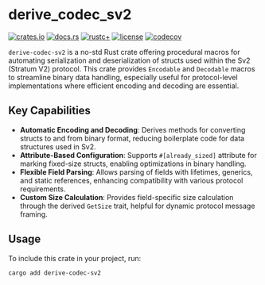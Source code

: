 # derive_codec_sv2

[![crates.io](https://img.shields.io/crates/v/derive-codec-sv2.svg)](https://crates.io/crates/derive-codec-sv2)
[![docs.rs](https://docs.rs/derive-codec-sv2/badge.svg)](https://docs.rs/derive-codec-sv2)
[![rustc+](https://img.shields.io/badge/rustc-1.75.0%2B-lightgrey.svg)](https://blog.rust-lang.org/2023/12/28/Rust-1.75.0.html)
[![license](https://img.shields.io/badge/license-MIT%2FApache--2.0-blue.svg)](https://github.com/stratum-mining/stratum/blob/main/LICENSE.md)
[![codecov](https://codecov.io/gh/stratum-mining/stratum/branch/main/graph/badge.svg?flag=binary_codec_sv2-coverage)](https://codecov.io/gh/stratum-mining/stratum)

`derive-codec-sv2` is a no-std Rust crate offering procedural macros for automating serialization and deserialization of structs used within the Sv2 (Stratum V2) protocol. This crate provides `Encodable` and `Decodable` macros to streamline binary data handling, especially useful for protocol-level implementations where efficient encoding and decoding are essential.

## Key Capabilities

- **Automatic Encoding and Decoding**: Derives methods for converting structs to and from binary format, reducing boilerplate code for data    structures used in Sv2.
- **Attribute-Based Configuration**: Supports `#[already_sized]` attribute for marking fixed-size structs, enabling optimizations in binary handling.
- **Flexible Field Parsing**: Allows parsing of fields with lifetimes, generics, and static references, enhancing compatibility with various protocol requirements.
- **Custom Size Calculation**: Provides field-specific size calculation through the derived `GetSize` trait, helpful for dynamic protocol message framing.

## Usage

To include this crate in your project, run:

```sh
cargo add derive-codec-sv2
